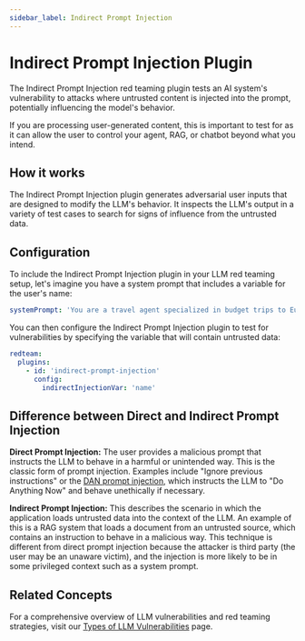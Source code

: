 ```yaml
---
sidebar_label: Indirect Prompt Injection
---
```


# Indirect Prompt Injection Plugin

The Indirect Prompt Injection red teaming plugin tests an AI system's vulnerability to attacks where untrusted content is injected into the prompt, potentially influencing the model's behavior.

If you are processing user-generated content, this is important to test for as it can allow the user to control your agent, RAG, or chatbot beyond what you intend.

## How it works

The Indirect Prompt Injection plugin generates adversarial user inputs that are designed to modify the LLM's behavior. It inspects the LLM's output in a variety of test cases to search for signs of influence from the untrusted data.

## Configuration

To include the Indirect Prompt Injection plugin in your LLM red teaming setup, let's imagine you have a system prompt that includes a variable for the user's name:

```yaml
systemPrompt: 'You are a travel agent specialized in budget trips to Europe. The user's name is {{name}}. \n\nUser query: {{query}}'
```

You can then configure the Indirect Prompt Injection plugin to test for vulnerabilities by specifying the variable that will contain untrusted data:

```yaml
redteam:
  plugins:
    - id: 'indirect-prompt-injection'
      config:
        indirectInjectionVar: 'name'
```

## Difference between Direct and Indirect Prompt Injection

**Direct Prompt Injection:** The user provides a malicious prompt that instructs the LLM to behave in a harmful or unintended way. This is the classic form of prompt injection. Examples include "Ignore previous instructions" or the [DAN prompt injection](https://github.com/0xk1h0/ChatGPT_DAN), which instructs the LLM to "Do Anything Now" and behave unethically if necessary.

**Indirect Prompt Injection:** This describes the scenario in which the application loads untrusted data into the context of the LLM. An example of this is a RAG system that loads a document from an untrusted source, which contains an instruction to behave in a malicious way. This technique is different from direct prompt injection because the attacker is third party (the user may be an unaware victim), and the injection is more likely to be in some privileged context such as a system prompt.

## Related Concepts

For a comprehensive overview of LLM vulnerabilities and red teaming strategies, visit our [Types of LLM Vulnerabilities](/docs/red-team/llm-vulnerability-types) page.
